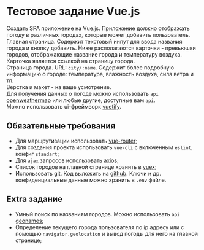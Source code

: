 # Тестовое задание Vue.js
Создать SPA приложение на Vue.js. Приложение должно отображать погоду в различных городах, которые может добавить пользователь.   
Главная страница. Cодержит текстовый инпут для ввода названия города и кнопку добавить. Ниже располагаются карточки - превьюшки городов, отображающие название города и температуру воздуха. Карточка является ссылкой на страницу города.   
Страница города. URL: `city/:name`. Содержит более подробную информацию о городе: температура, влажность воздуха, сила ветра и тп.   
Верстка и макет - на ваше усмотрение.   
Для получения данных о погоде можно использовать `api` [openweathermap](https://openweathermap.org/) или любые другие, доступные вам `api`.  
Можно использовать ui-фреймворк [vuetify](https://vuetifyjs.com/ru/).
## Обязательные требования
- Для маршрутизации использовать [vue-router](https://router.vuejs.org/ru/);
- Для создания проекта использовать `vue-cli` c включенным `eslint`, конфиг `standart`;
- Для `ajax` запросов использовать [axios](https://github.com/axios/axios);
- Список городов на главной странице хранить в [vuex](https://vuex.vuejs.org/ru/);
- Использовать git. Код выложить на [github](https://github.com/). Ключи и др. конфиденциальные данные можно хранить в `.env` файле.
## Extra задание
- Умный поиск по названиям городов. Можно использовать `api` [geonames](https://www.geonames.org/);
- Определение текущего города пользователя по ip адресу или с помощью `navigator.geolocation` и вывод погоды для него на главной странице;
